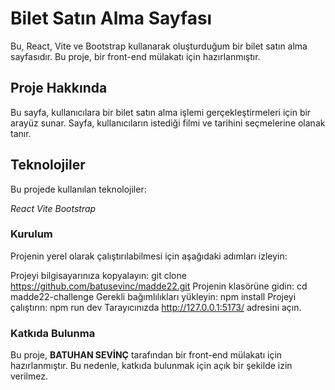 # Bilet Satın Alma Sayfası
Bu, React, Vite ve Bootstrap kullanarak oluşturduğum bir bilet satın alma sayfasıdır. Bu proje, bir front-end mülakatı için hazırlanmıştır.

## Proje Hakkında
Bu sayfa, kullanıcılara bir bilet satın alma işlemi gerçekleştirmeleri için bir arayüz sunar. Sayfa, kullanıcıların istediği filmi ve tarihini seçmelerine olanak tanır.

## Teknolojiler
Bu projede kullanılan teknolojiler:

_React_
_Vite_
_Bootstrap_

### Kurulum
Projenin yerel olarak çalıştırılabilmesi için aşağıdaki adımları izleyin:

Projeyi bilgisayarınıza kopyalayın: git clone https://github.com/batusevinc/madde22.git
Projenin klasörüne gidin: cd madde22-challenge
Gerekli bağımlılıkları yükleyin: npm install
Projeyi çalıştırın: npm run dev
Tarayıcınızda http://127.0.0.1:5173/ adresini açın.



### Katkıda Bulunma
Bu proje,  **BATUHAN SEVİNÇ**  tarafından bir front-end mülakatı için hazırlanmıştır. Bu nedenle, katkıda bulunmak için açık bir şekilde izin verilmez.
